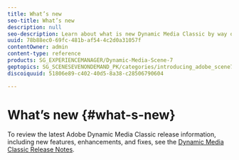 ```yaml
---
title: What’s new
seo-title: What’s new
description: null
seo-description: Learn about what is new Dynamic Media Classic by way of the current release notes.
uuid: 78b88ec0-69fc-481b-af54-4c2d0a31057f
contentOwner: admin
content-type: reference
products: SG_EXPERIENCEMANAGER/Dynamic-Media-Scene-7
geptopics: SG_SCENESEVENONDEMAND_PK/categories/introducing_adobe_scene7
discoiquuid: 51806e89-c402-40d5-8a38-c28506790604

---
```


# What’s new {#what-s-new}

To review the latest Adobe Dynamic Media Classic release information, including new features, enhancements, and fixes, see the [Dynamic Media Classic Release Notes](https://marketing.adobe.com/resources/help/en_US/s7/release_notes/index.html).
